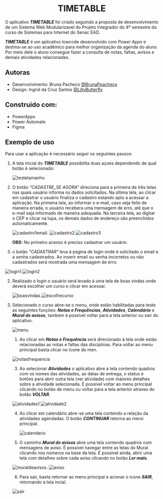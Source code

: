 ##                                      <h1 align="center"> TIMETABLE </h1>

O aplicativo **_TIMETABLE_**  foi criado seguindo a proposta de desenvolvimento de um Sistema Web Modularizavel do Projeto Integrador do 4º semestre do curso de Sistemas para Internet do Senac EAD.


**_TIMETABLE_** é um aplicativo lowcode desenvolvido com  _Power Apps_ e destina-se ao uso acadêmico para melhor organização da agenda do aluno. Por meio dele o aluno consegue fazer a consulta de notas, faltas, avisos e demais atividades relacionadas.

 
## Autoras

- Desenvolvimento: Bruna Pacheco [@BrunaPpacheco](https://github.com/BrunaPpacheco)
- Design: Ingrid da Cruz Santos [@LillyButterfly](https://github.com/LillyButterfly)

 ## Construído com:

 - PowerApps
 - Power Automate
 - Figma


## Exemplo de uso

Para usar a aplicação é necessário seguir os seguintes passos:

1. A tela inicial do ***TIMETABLE*** possibilita duas açoes dependendo de qual botão é selecionado:

   ![testetamanho](https://github.com/Bruna-Tec/TimeTable/assets/150478974/9076567f-1ad3-4832-a2ba-3ed11fca76e3)

  1. O botão _"CADASTRE_SE AGORA"_ direciona para a primeira de três telas nas quais usuário informa os dados solicitados. Na última tela, ao clicar em cadastrar o usuário finaliza o cadastro estando apto a acessar a aplicação. Na primeira tela, ao informar o e-mail, caso seja feito de maneira errada, o usuário recebera uma mensagem de erro, até que o e-mail seja informado de maneira adequada. Na terceira tela, ao digitar o CEP e clicar na lupa, os demais dados de endereço são preenchidos automaticamente.

     ![cadastro1email](https://github.com/Bruna-Tec/TimeTable/assets/150478974/086f6c15-56a9-42bb-863d-619d0a7abc9c). ![cadastro2](https://github.com/Bruna-Tec/TimeTable/assets/150478974/ce33da99-6cd6-4974-907f-b2e2219c0908).![cadastro3](https://github.com/Bruna-Tec/TimeTable/assets/150478974/1f8b6d36-c38f-426b-879a-d24be245a081)

     

        **OBS:** No primeiro acesso é preciso cadastrar um usuário.
        
  3. o botão _"CADASTRAR"_ leva à página de login onde é solicitado o email e a senha cadastrados. Ao inserir email ou senha incorretos ou não cadastrados será mostrada uma mensagem de erro.
     
   ![login1](https://github.com/Bruna-Tec/TimeTable/assets/150478974/efd1acf7-ae1d-4971-81a3-dcef7b5980a8).![login2](https://github.com/Bruna-Tec/TimeTable/assets/150478974/46d68360-25b8-465f-9c1b-fdc4845fdaed)
       
   
  2. Realizado o login o usuário será levado á uma tela de boas vindas onde deverá escolher um curso e clicar em acessar.
   
        ![boasvindas](https://github.com/Bruna-Tec/TimeTable/assets/150478974/87c0fb34-4472-4b3d-968c-f9946f606fc0).![escolhecurso](https://github.com/Bruna-Tec/TimeTable/assets/150478974/b865297f-20be-42a7-a3c0-0b7345a256d4)
        
  4. Selecionado o curso abre-se o menu, onde estão habilitadas para teste as seguintes funções: ***Notas e Frequências***, ***Atividades***, ***Calendário*** e ***Mural de avisos***, tambem é possível voltar para a tela anterior ou sair do aplicativo.


     ![menu](https://github.com/Bruna-Tec/TimeTable/assets/150478974/e123ca2f-5b46-4495-b997-af9a23920f5a)

      
      1. Ao clicar em ***Notas e Frequência*** será direcionado à tela onde estão relacionadas as notas e faltas das disciplinas. Para voltar ao menu principal basta clicar no ícone do men.
         
      ![notasfrequencia](https://github.com/Bruna-Tec/TimeTable/assets/150478974/eac4d316-1d19-4d1c-a55d-030f7c3fe49f)
         
    
      3. Ao selecionar ***Atividades*** o aplicativo abre a tela contendo quadros com os nomes das atividades, as datas de entrega, o status e botões para abrir outra tela (ver atividade) com maiores detalhes sobre a atividade selecionada. É possível voltar ao menu principal clicando no botão de menu ou voltar para a tela anterior atraves do botão ***VOLTAR***.
      
        ![atividades1](https://github.com/Bruna-Tec/TimeTable/assets/150478974/35aac2a5-2aea-4f81-8d47-9ba050818d15)
![atividade2](https://github.com/Bruna-Tec/TimeTable/assets/150478974/e824e741-59ad-492b-ac6e-0df32fb9f672)

      4. Ao clicar em calendário abre-se uma tela contendo a relação da atividades agendadas. O botão ***CONTINUAR*** retorna ao menú principal.
      
         ![calendario](https://github.com/Bruna-Tec/TimeTable/assets/150478974/fb399b36-37ff-44a0-92f7-6b46bcb3b69c)

      5. O caminho ***Mural de avisos*** abre uma tela contendo quadros com mensagens de aviso. É possível navegar entre as telas do Mural clicando nos números na base da tela. É possível ainda, abrir uma tela com detalhes sobre cada aviso clicando no botão ***Ler mais***.
      
        ![muraldeavisos](https://github.com/Bruna-Tec/TimeTable/assets/150478974/77b334da-cb0d-4870-853f-7d579bccc2c2). ![aviso](https://github.com/Bruna-Tec/TimeTable/assets/150478974/71d6eb63-1961-43c1-8860-5b0d138def6a)

      6. Para sair, basta retornar ao menu principal e acionar o ícone ***SAIR***, retornando a tela incial.

        ![sair](https://github.com/Bruna-Tec/TimeTable/assets/150478974/1684b894-975e-4afe-aab4-7e14d458f07a)
          
 



